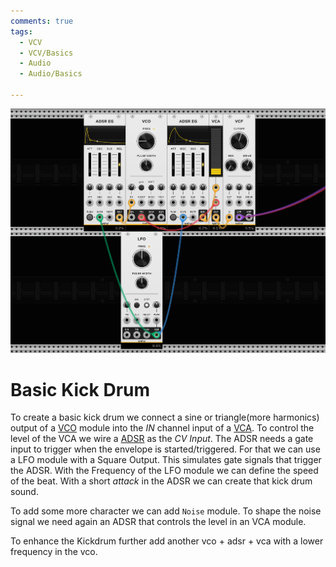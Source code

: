 ```yaml
---
comments: true
tags:
  - VCV
  - VCV/Basics
  - Audio
  - Audio/Basics

---
```


![Basic Kick Drum](../img/BasicKickDrum.png)
# Basic Kick Drum

To create a basic kick drum we connect a sine or triangle(more harmonics) output of a [VCO](../modules/VCO.md) module into the *IN* channel input of a [VCA](../modules/VCA.md).
To control the level of the VCA we wire a [ADSR](../basics/ADSR.md) as the *CV Input*. The ADSR needs a gate input to trigger when the envelope is started/triggered.
For that we can use a LFO module with a Square Output. This simulates gate signals that trigger the ADSR. With the Frequency of the LFO module we can define the speed of the beat.
With a short *attack* in the ADSR we can create that kick drum sound.

To add some more character we can add `Noise` module. To shape the noise signal we need again an ADSR that controls the level in an VCA module.

To enhance the Kickdrum further add another vco + adsr + vca with a lower frequency in the vco.